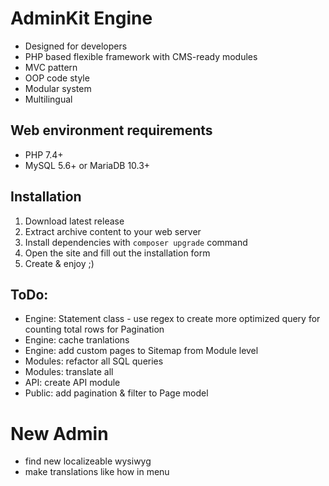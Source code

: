 # AdminKit Engine
* Designed for developers
* PHP based flexible framework with CMS-ready modules
* MVC pattern
* OOP code style
* Modular system
* Multilingual

## Web environment requirements
* PHP 7.4+
* MySQL 5.6+ or MariaDB 10.3+

## Installation
1. Download latest release
2. Extract archive content to your web server
3. Install dependencies with `composer upgrade` command
4. Open the site and fill out the installation form
5. Create & enjoy ;)

## ToDo:
* Engine: Statement class - use regex to create more optimized query for counting total rows for Pagination
* Engine: cache tranlations
* Engine: add custom pages to Sitemap from Module level
* Modules: refactor all SQL queries
* Modules: translate all
* API: create API module
* Public: add pagination & filter to Page model

# New Admin
* find new localizeable wysiwyg
* make translations like how in menu
